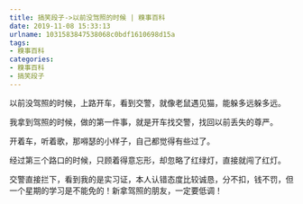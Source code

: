 ```yaml
---
title: 搞笑段子->以前没驾照的时候 | 糗事百科
date: 2019-11-08 15:33:13
urlname: 1031583847538068c0bdf1610698d15a
tags: 
- 糗事百科
categories:
- 糗事百科
- 搞笑段子
---
```

以前没驾照的时候，上路开车，看到交警，就像老鼠遇见猫，能躲多远躲多远。

我拿到驾照的时候，做的第一件事，就是开车找交警，找回以前丢失的尊严。

开着车，听着歌，那嘚瑟的小样子，自己都觉得有些过了。

经过第三个路口的时候，只顾着得意忘形，却忽略了红绿灯，直接就闯了红灯。

交警直接拦下，看到我的是实习证，本人认错态度比较诚恳，分不扣，钱不罚，但一个星期的学习是不能免的！新拿驾照的朋友，一定要低调！


